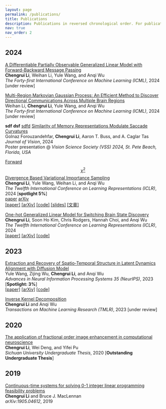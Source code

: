 ```yaml
---
layout: page
permalink: /publications/
title: Publications
description: Publications in reversed chronological order. For publications by categories, please see my <a href='/cv/'>CV</a>. 
nav: true
nav_order: 2
---
```


<!-- _pages/publications.md -->

## 2024
[A Differentiable Partially Observable Generalized Linear Model with Forward-Backward Message Passing](https://arxiv.org/abs/2402.01263)  
**Chengrui Li**, Weihan Li, Yule Wang, and Anqi Wu  
*The Forty-first International Conference on Machine Learning (ICML)*, 2024 [under review]

[Multi-Region Markovian Gaussian Process: An Efficient Method to Discover Directional Communications Across Multiple Brain Regions](https://arxiv.org/abs/2402.02686)  
Weihan Li, **Chengrui Li**, Yule Wang, and Anqi Wu  
*The Forty-first International Conference on Machine Learning (ICML)*, 2024 [under review]

<b>sdf</b>
<strong>dsf</strong>
<u>sdfd</u>
[Similarity of Memory Representations Modulate Saccade Curvatures](https://www.visionsciences.org/presentation/?id=1434)  
Golnaz Forouzandehfar, **Chengrui Li**, Aaron T. Buss, and A. Caglar Tas  
*Journal of Vision*, 2024  
Poster presentation @ *Vision Science Society (VSS) 2024, St. Pete Beach, Florida, USA*

[Forward $$\chi^2$$ Divergence Based Variational Importance Sampling](https://openreview.net/pdf?id=HD5Y7M8Xdk)  
**Chengrui Li**, Yule Wang, Weihan Li, and Anqi Wu  
*The Twelfth International Conference on Learning Representations (ICLR)*, 2024 [**spotlight 5%**]  
<a href="https://openreview.net/pdf?id=HD5Y7M8Xdk" class="publications links btn btn-sm z-depth-0" role="button">paper</a>  <a href="https://arxiv.org/abs/2311.02516" class="links btn btn-sm z-depth-0" role="button">arXiv</a>  
[[paper]](https://openreview.net/pdf?id=HD5Y7M8Xdk) [[arXiv]](https://arxiv.org/abs/2311.02516) [[code]](https://github.com/JerrySoybean/vis) [[slides]](/assets/pdf/VIS%202023.10.5%20pre.pdf) [[文章]](/assets/pdf/VIS_ICLR_2024_中文.pdf)

[One-hot Generalized Linear Model for Switching Brain State Discovery](https://openreview.net/pdf?id=MREQ0k6qvD)  
**Chengrui Li**, Soon Ho Kim, Chris Rodgers, Hannah Choi, and Anqi Wu  
*The Twelfth International Conference on Learning Representations (ICLR)*, 2024  
[[paper]](https://openreview.net/pdf?id=MREQ0k6qvD) [[arXiv]](https://arxiv.org/abs/2310.15263) [[code]]()

## 2023
[Extraction and Recovery of Spatio-Temporal Structure in Latent Dynamics Alignment with Diffusion Model](https://proceedings.neurips.cc/paper_files/paper/2023/hash/7abbcb05a5d55157ede410bb718e32d7-Abstract-Conference.html)  
Yule Wang, Zijing Wu, **Chengrui Li**, and Anqi Wu  
*Advances in Neural Information Processing Systems 35 (NeurIPS)*, 2023 [**Spotlight: 3%**]  
[[paper]](https://proceedings.neurips.cc/paper_files/paper/2023/hash/7abbcb05a5d55157ede410bb718e32d7-Abstract-Conference.html) [[arXiv]](https://arxiv.org/abs/2306.06138) [[code]](https://github.com/alexwangNTL/ERDiff) 

[Inverse Kernel Decomposition]()  
**Chengrui Li** and Anqi Wu  
*Transactions on Machine Learning Research (TMLR)*, 2023 [under review]

## 2020
[The application of fractional order image enhancement in computational neuroscience]()  
**Chengrui Li**, Wei Deng, and Yifei Pu  
*Sichuan University Undergraduate Thesis*, 2020 [**Outstanding Undergraduate Thesis**]

## 2019
[Continuous-time systems for solving 0-1 integer linear programming feasibility problems](https://arxiv.org/abs/1905.04612)  
**Chengrui Li** and Bruce J. MacLennan  
*arXiv:1905.04612*, 2019
